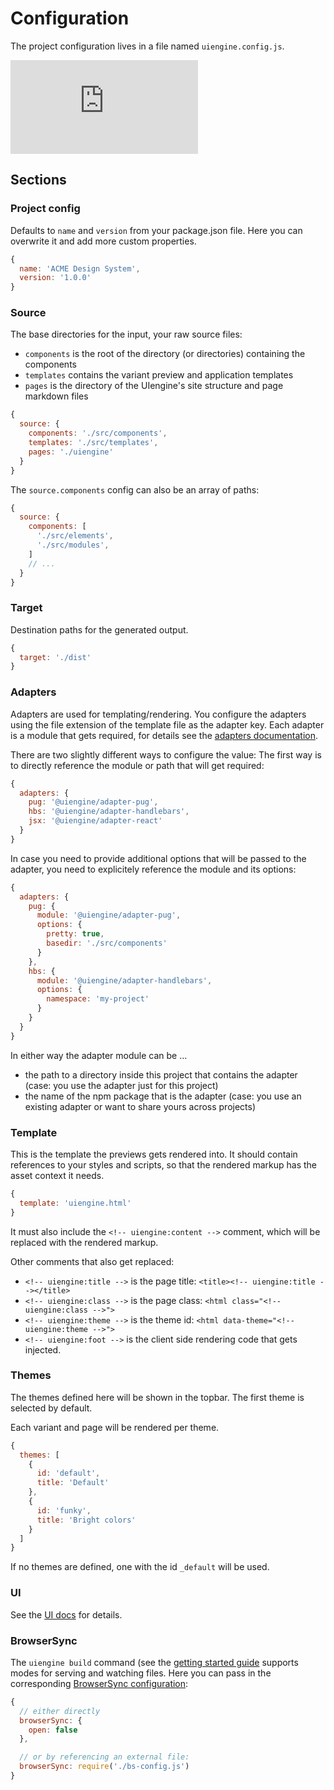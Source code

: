 # Configuration

The project configuration lives in a file named `uiengine.config.js`.

<div class='ytEmbed'><iframe title="UIengine Introduction 02: Config, Pages and Design Tokens" src="https://www.youtube-nocookie.com/embed/videoseries?list=PLBXz0hPvV2jNAFb9KxvV-2Op8cy3tA8E2&index=1" frameborder="0" allow="autoplay; encrypted-media; picture-in-picture" allowfullscreen></iframe></div>

## Sections

### Project config

Defaults to `name` and `version` from your package.json file.
Here you can overwrite it and add more custom properties.

```js
{
  name: 'ACME Design System',
  version: '1.0.0'
}
```

### Source

The base directories for the input, your raw source files:

- `components` is the root of the directory (or directories) containing the components
- `templates` contains the variant preview and application templates
- `pages` is the directory of the UIengine's site structure and page markdown files

```js
{
  source: {
    components: './src/components',
    templates: './src/templates',
    pages: './uiengine'
  }
}
```

The `source.components` config can also be an array of paths:

```js
{
  source: {
    components: [
      './src/elements',
      './src/modules',
    ]
    // ...
  }
}
```

### Target

Destination paths for the generated output.

```js
{
  target: './dist'
}
```

### Adapters

Adapters are used for templating/rendering.
You configure the adapters using the file extension of the template file as the adapter key.
Each adapter is a module that gets required, for details see the [adapters documentation](/adapters/).

There are two slightly different ways to configure the value:
The first way is to directly reference the module or path that will get required:

```js
{
  adapters: {
    pug: '@uiengine/adapter-pug',
    hbs: '@uiengine/adapter-handlebars',
    jsx: '@uiengine/adapter-react'
  }
}
```

In case you need to provide additional options that will be passed to the adapter, you need to
explicitely reference the module and its options:

```js
{
  adapters: {
    pug: {
      module: '@uiengine/adapter-pug',
      options: {
        pretty: true,
        basedir: './src/components'
      }
    },
    hbs: {
      module: '@uiengine/adapter-handlebars',
      options: {
        namespace: 'my-project'
      }
    }
  }
}
```

In either way the adapter module can be …

- the path to a directory inside this project that contains the adapter
  (case: you use the adapter just for this project)
- the name of the npm package that is the adapter
  (case: you use an existing adapter or want to share yours across projects)

### Template

This is the template the previews gets rendered into.
It should contain references to your styles and scripts, so that the rendered markup has the asset context it needs.

```js
{
  template: 'uiengine.html'
}
```

It must also include the `<!-- uiengine:content -->` comment, which will be replaced with the rendered markup.

Other comments that also get replaced:

- `<!-- uiengine:title -->` is the page title: `<title><!-- uiengine:title --></title>`
- `<!-- uiengine:class -->` is the page class: `<html class="<!-- uiengine:class -->">`
- `<!-- uiengine:theme -->` is the theme id: `<html data-theme="<!-- uiengine:theme -->">`
- `<!-- uiengine:foot -->` is the client side rendering code that gets injected.

### Themes

The themes defined here will be shown in the topbar.
The first theme is selected by default.

Each variant and page will be rendered per theme.

```js
{
  themes: [
    {
      id: 'default',
      title: 'Default'
    },
    {
      id: 'funky',
      title: 'Bright colors'
    }
  ]
}
```

If no themes are defined, one with the id `_default` will be used.

### UI

See the [UI docs](/advanced/ui/) for details.

### BrowserSync

The `uiengine build` command (see the [getting started guide](/basics/getting-started/) supports modes for serving and watching files.
Here you can pass in the corresponding [BrowserSync configuration](https://www.browsersync.io/docs/options/):

```js
{
  // either directly
  browserSync: {
    open: false
  },

  // or by referencing an external file:
  browserSync: require('./bs-config.js')
}
```
